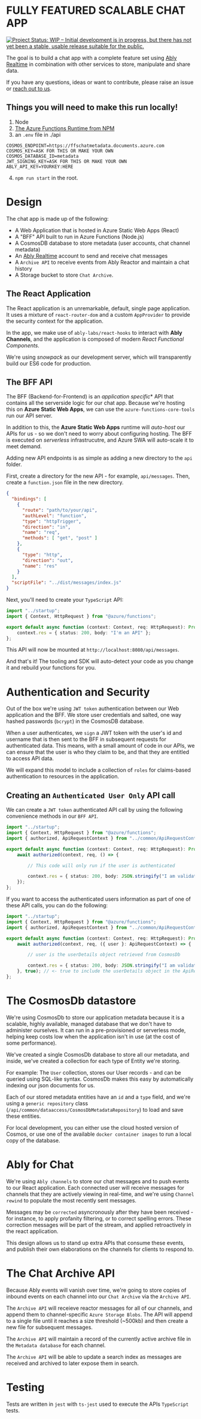 # FULLY FEATURED SCALABLE CHAT APP

[![Project Status: WIP – Initial development is in progress, but there has not yet been a stable, usable release suitable for the public.](https://www.repostatus.org/badges/latest/wip.svg)](https://github.com/ably-labs/fully-featured-scalable-chat-app)

The goal is to build a chat app with a complete feature set using [Ably Realtime](https://ably.com/) in combination with other services to store, manipulate and share data.

If you have any questions, ideas or want to contribute, please raise an issue or [reach out to us](devrel@ably.com).

## Things you will need to make this run locally!

1. Node
2. [The Azure Functions Runtime from NPM](https://www.npmjs.com/package/azure-functions-core-tools)
3. an `.env` file in ./api

```[text]
COSMOS_ENDPOINT=https://ffschatmetadata.documents.azure.com
COSMOS_KEY=ASK FOR THIS OR MAKE YOUR OWN
COSMOS_DATABASE_ID=metadata
JWT_SIGNING_KEY=ASK FOR THIS OR MAKE YOUR OWN
ABLY_API_KEY=YOURKEY:HERE
```

4. `npm run start` in the root.


# Design

The chat app is made up of the following:

- A Web Application that is hosted in Azure Static Web Apps (React)
- A "BFF" API built to run in Azure Functions (Node.js)
- A CosmosDB database to store metadata (user accounts, chat channel metadata)
- An [Ably Realtime](https://ably.com/) account to send and receive chat messages
- A `Archive API` to receive events from Ably Reactor and maintain a chat history
- A Storage bucket to store `Chat Archive`.

## The React Application

The React application is an unremarkable, default, single page application.
It uses a mixture of `react-router-dom` and a custom `AppProvider` to provide the security context for the application.

In the app, we make use of `ably-labs/react-hooks` to interact with **Ably Channels**, and the application is composed of modern *React Functional Components*.

We're using *snowpack* as our development server, which will transparently build our ES6 code for production.

## The BFF API

The BFF (Backend-for-Frontend) is an *application specific** API that contains all the serverside logic for our chat app.
Because we're hosting this on **Azure Static Web Apps**, we can use the `azure-functions-core-tools` run our API server.

In addition to this, the **Azure Static Web Apps** runtime will *auto-host* our APIs for us - so we don't need to worry about configuring hosting.
The BFF is executed on *serverless* infrastrucutre, and Azure SWA will auto-scale it to meet demand.

Adding new API endpoints is as simple as adding a new directory to the `api` folder.

First, create a directory for the new API - for example, `api/messages`.
Then, create a `function.json` file in the new directory.

```json
{
  "bindings": [
    {
      "route": "path/to/your/api",
      "authLevel": "function",
      "type": "httpTrigger",
      "direction": "in",
      "name": "req",
      "methods": [ "get", "post" ]
    },
    {
      "type": "http",
      "direction": "out",
      "name": "res"
    }
  ],
  "scriptFile": "../dist/messages/index.js"
}
```

Next, you'll need to create your `TypeScript` API:

```typescript
import "../startup";
import { Context, HttpRequest } from "@azure/functions";

export default async function (context: Context, req: HttpRequest): Promise<void> {
    context.res = { status: 200, body: "I'm an API" };
};
```

This API will now be mounted at `http://localhost:8080/api/messages`.

And that's it! The tooling and SDK will auto-detect your code as you change it and rebuild your functions for you.

# Authentication and Security

Out of the box we're using `JWT token` authentication between our Web application and the BFF.
We store user credentials and salted, one way hashed passwords (`bcrypt`) in the CosmosDB database.

When a user authenticates, we `sign` a JWT token with the user's id and username that is then sent to the BFF in subsequent requests for authenticated data.
This means, with a small amount of code in our APIs, we can ensure that the user is who they claim to be, and that they are entitled to access API data.

We will expand this model to include a collection of `roles` for claims-based authentication to resources in the application.

## Creating an `Authenticated User Only` API call

We can create a `JWT token` authenticated API call by using the following convenience methods in our `BFF API`.

```typescript
import "../startup";
import { Context, HttpRequest } from "@azure/functions";
import { authorized, ApiRequestContext } from "../common/ApiRequestContext";

export default async function (context: Context, req: HttpRequest): Promise<void> {
    await authorized(context, req, () => {

        // This code will only run if the user is authenticated

        context.res = { status: 200, body: JSON.stringify("I am validated and authenticated") };
    });
};
```

If you want to access the authenticated users information as part of one of these API calls, you can do the following:


```typescript
import "../startup";
import { Context, HttpRequest } from "@azure/functions";
import { authorized, ApiRequestContext } from "../common/ApiRequestContext";

export default async function (context: Context, req: HttpRequest): Promise<void> {
    await authorized(context, req, ({ user }: ApiRequestContext) => {

        // user is the userDetails object retrieved from CosmosDb

        context.res = { status: 200, body: JSON.stringify("I am validated and authenticated") };
    }, true); // <- true to include the userDetails object in the ApiRequestContext
};
```

# The CosmosDb datastore

We're using CosmosDb to store our application metadata because it is a scalable, highly available, managed database that we don't have to administer ourselves.
It can run in a pre-provisioned or serverless mode, helping keep costs low when the application isn't in use (at the cost of some performance).

We've created a single CosmosDb database to store all our metadata, and inside, we've created a collection for each type of Entity we're storing.

For example: The `User` collection, stores our User records - and can be queried using SQL-like syntax. CosmosDb makes this easy by automatically indexing our json documents for us.

Each of our stored metadata entities have an `id` and a `type` field, and we're using a `generic repository` class (`/api/common/dataaccess/CosmosDbMetadataRepository`) to load and save these entities.

For local development, you can either use the cloud hosted version of Cosmos, or use one of the available `docker container images` to run a local copy of the database.

# Ably for Chat

We're using `Ably channels` to store our chat messages and to push events to our React application.
Each connected user will receive messages for channels that they are actively viewing in real-time, and we're using `Channel rewind` to populate the most recently sent messages.

Messages may be `corrected` asyncronously after they have been received - for instance, to apply profanity filtering, or to correct spelling errors.
These correction messages will be part of the stream, and applied retroactively in the react application.

This design allows us to stand up extra APIs that consume these events, and publish their own elaborations on the channels for clients to respond to.

# The Chat Archive API

Because Ably events will vanish over time, we're going to store copies of inbound events on each channel into our `Chat Archive` via the `Archive API`.

The `Archive API` will receieve reactor messages for all of our channels, and append them to channel-specific `Azure Storage Blobs`.
The API will append to a single file until it reaches a size threshold (~500kb) and then create a new file for subsequent messages.

The `Archive API` will maintain a record of the currently active archive file in the `Metadata database` for each channel.

The `Archive API` will be able to update a search index as messages are received and archived to later expose them in search.

# Testing

Tests are written in `jest` with `ts-jest` used to execute the APIs `TypeScript` tests.